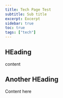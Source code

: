 ```yaml
---
title: Tech Page Test
subtitle: Sub title
excerpt: Excerpt
sidebar: true
toc: true
tags: ["tech"]
---
```


## HEading

content

## Another HEading

Content here
